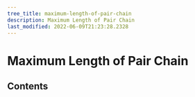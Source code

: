 ```yaml
---
tree_title: maximum-length-of-pair-chain
description: Maximum Length of Pair Chain
last_modified: 2022-06-09T21:23:28.2328
---
```


# Maximum Length of Pair Chain

## Contents
